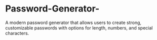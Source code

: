 # Password-Generator-
A modern password generator that allows users to create strong, customizable passwords with options for length, numbers, and special characters. 
